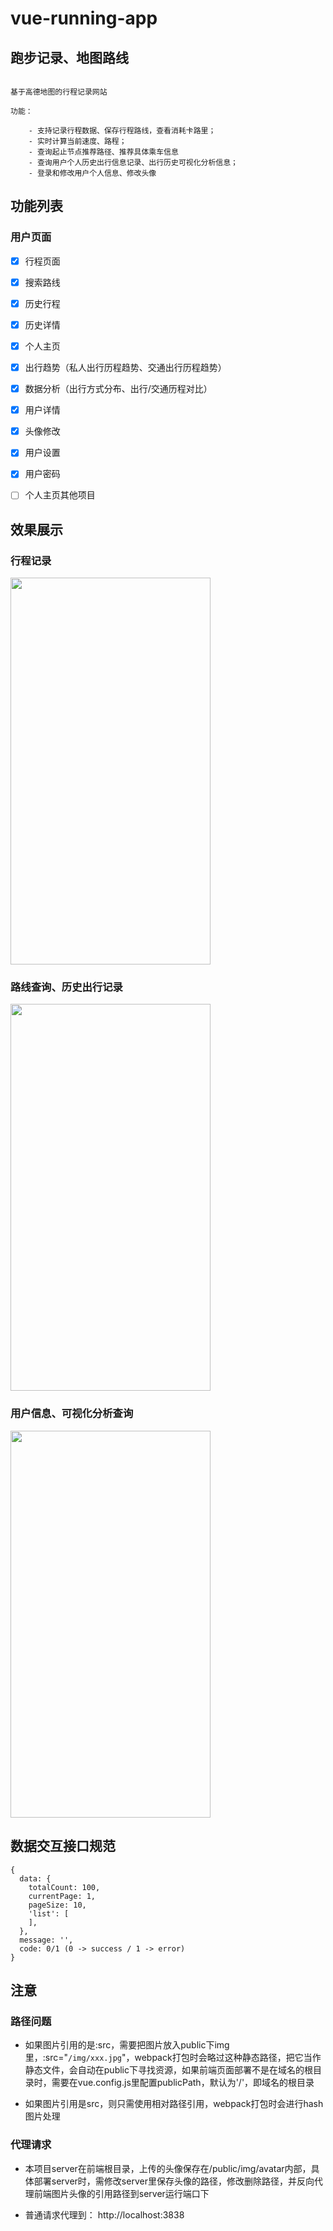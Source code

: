 # vue-running-app

## 跑步记录、地图路线

```

基于高德地图的行程记录网站

功能：

    - 支持记录行程数据、保存行程路线，查看消耗卡路里；
    - 实时计算当前速度、路程；
    - 查询起止节点推荐路径、推荐具体乘车信息
    - 查询用户个人历史出行信息记录、出行历史可视化分析信息；
    - 登录和修改用户个人信息、修改头像

```

## 功能列表

### 用户页面

- [x] 行程页面
- [x] 搜索路线
- [x] 历史行程
- [x] 历史详情
- [x] 个人主页
- [x] 出行趋势（私人出行历程趋势、交通出行历程趋势）
- [x] 数据分析（出行方式分布、出行/交通历程对比）
- [x] 用户详情
- [x] 头像修改
- [x] 用户设置
- [x] 用户密码
- [ ] 个人主页其他项目


## 效果展示

### 行程记录
<img src="https://github.com/wulichenyang/vue-running-app/blob/master/screenshots/run.gif" width="320" height="619"/>

### 路线查询、历史出行记录
<img src="https://github.com/wulichenyang/vue-running-app/blob/master/screenshots/search.gif" width="320" height="619"/>

### 用户信息、可视化分析查询
<img src="https://github.com/wulichenyang/vue-running-app/blob/master/screenshots/profile.gif" width="320" height="619"/>


## 数据交互接口规范
```
{
  data: {
    totalCount: 100,
    currentPage: 1,
    pageSize: 10,
    'list': [
    ],
  },
  message: '',
  code: 0/1 (0 -> success / 1 -> error)
}

```


## 注意

### 路径问题
- 如果图片引用的是:src，需要把图片放入public下img里，:src="`/img/xxx.jpg`"，webpack打包时会略过这种静态路径，把它当作静态文件，会自动在public下寻找资源，如果前端页面部署不是在域名的根目录时，需要在vue.config.js里配置publicPath，默认为'/'，即域名的根目录

- 如果图片引用是src，则只需使用相对路径引用，webpack打包时会进行hash图片处理

### 代理请求
- 本项目server在前端根目录，上传的头像保存在/public/img/avatar内部，具体部署server时，需修改server里保存头像的路径，修改删除路径，并反向代理前端图片头像的引用路径到server运行端口下

- 普通请求代理到： http://localhost:3838

